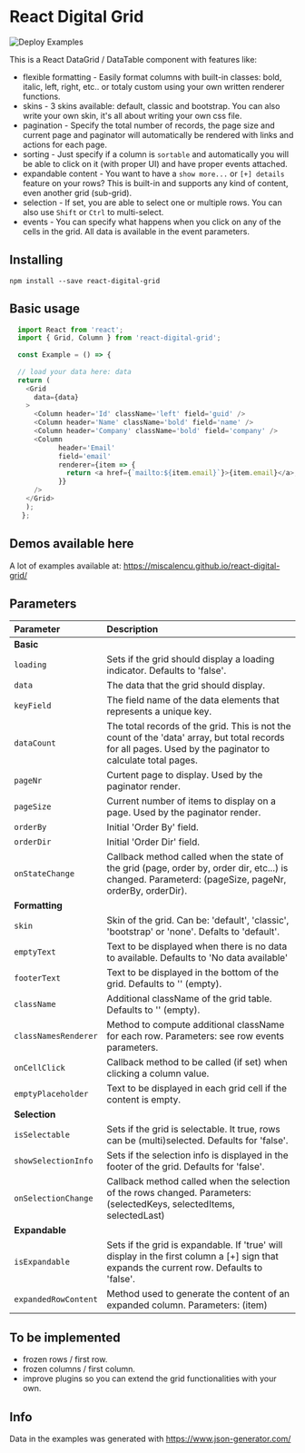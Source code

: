 # React Digital Grid

![Deploy Examples](https://github.com/miscalencu/Npm-React-Digital-Grid/workflows/Deploy%20Examples/badge.svg?branch=master)

This is a React DataGrid / DataTable component with features like:

- flexible formatting - Easily format columns with built-in classes: bold, italic, left, right, etc.. or totaly custom using your own written renderer functions.
- skins - 3 skins available: default, classic and bootstrap. You can also write your own skin, it's all about writing your own css file.
- pagination - Specify the total number of records, the page size and current page and paginator will automatically be rendered with links and actions for each page.
- sorting - Just specify if a column is `sortable` and automatically you will be able to click on it (with proper UI) and have proper events attached.
- expandable content - You want to have a `show more...` or `[+] details` feature on your rows? This is built-in and supports any kind of content, even another grid (sub-grid).
- selection - If set, you are able to select one or multiple rows. You can also use `Shift` or `Ctrl` to multi-select.
- events - You can specify what happens when you click on any of the cells in the grid. All data is available in the event parameters.

## Installing

```
npm install --save react-digital-grid
```

## Basic usage

```js
  import React from 'react';
  import { Grid, Column } from 'react-digital-grid';
  
  const Example = () => {
  
  // load your data here: data
  return (
    <Grid 
      data={data}
    > 
      <Column header='Id' className='left' field='guid' />
      <Column header='Name' className='bold' field='name' />
      <Column header='Company' className='bold' field='company' />
      <Column 
            header='Email' 
            field='email'
            renderer={item => {
              return <a href={`mailto:${item.email}`}>{item.email}</a>;
            }}
      />
    </Grid>
    );
   };
```

## Demos available here

A lot of examples available at: https://miscalencu.github.io/react-digital-grid/

## Parameters

| Parameter | Description |
| :--- | :--- |
| **Basic** ||
| `loading` | Sets if the grid should display a loading indicator. Defaults to 'false'. |
| `data` | The data that the grid should display. |
| `keyField` | The field name of the data elements that represents a unique key. |
| `dataCount` | The total records of the grid. This is not the count of the 'data' array, but total records for all pages. Used by the paginator to calculate total pages. |
| `pageNr` | Curtent page to display. Used by the paginator render. |
| `pageSize` | Current number of items to display on a page. Used by the paginator render. |
| `orderBy` | Initial 'Order By' field. |
| `orderDir` | Initial 'Order Dir' field. |
| `onStateChange` | Callback method called when the state of the grid (page, order by, order dir, etc...) is changed. Parameterd: (pageSize, pageNr, orderBy, orderDir). |
| **Formatting** ||
| `skin` | Skin of the grid. Can be: 'default', 'classic', 'bootstrap' or 'none'. Defalts to 'default'. |
| `emptyText` | Text to be displayed when there is no data to available. Defaults to 'No data available' |
| `footerText` | Text to be displayed in the bottom of the grid. Defaults to '' (empty). |
| `className` | Additional className of the grid table. Defaults to '' (empty). |
| `classNamesRenderer` | Method to compute additional className for each row. Parameters: see row events parameters. |
| `onCellClick` | Callback method to be called (if set) when clicking a column value. |
| `emptyPlaceholder` | Text to be displayed in each grid cell if the content is empty. |
| **Selection** ||
| `isSelectable` | Sets if the grid is selectable. It true, rows can be (multi)selected. Defaults for 'false'. |
| `showSelectionInfo` | Sets if the selection info is displayed in the footer of the grid. Defaults for 'false'. |
| `onSelectionChange` | Callback method called when the selection of the rows changed. Parameters: (selectedKeys, selectedItems, selectedLast) |
| **Expandable** ||
| `isExpandable` | Sets if the grid is expandable. If 'true' will display in the first column a [+] sign that expands the current row. Defaults to 'false'. |
| `expandedRowContent` | Method used to generate the content of an expanded column. Parameters: (item) |

## To be implemented

- frozen rows / first row.
- frozen columns / first column.
- improve plugins so you can extend the grid functionalities with your own.

## Info

Data in the examples was generated with https://www.json-generator.com/

